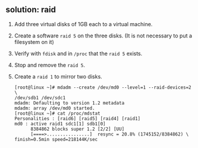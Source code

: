 ## solution: raid

1. Add three virtual disks of 1GB each to a virtual machine.

2. Create a software `raid 5` on the three disks. (It is not necessary
to put a filesystem on it)

3. Verify with `fdisk` and in `/proc` that the `raid 5` exists.

4. Stop and remove the `raid 5`.

5. Create a `raid 1` to mirror two disks.

      ```console
      [root@linux ~]# mdadm --create /dev/md0 --level=1 --raid-devices=2 \
      /dev/sdb1 /dev/sdc1 
      mdadm: Defaulting to version 1.2 metadata
      mdadm: array /dev/md0 started.
      [root@linux ~]# cat /proc/mdstat 
      Personalities : [raid6] [raid5] [raid4] [raid1] 
      md0 : active raid1 sdc1[1] sdb1[0]
            8384862 blocks super 1.2 [2/2] [UU]
            [====>................]  resync = 20.8% (1745152/8384862) \
      finish=0.5min speed=218144K/sec
      ```

